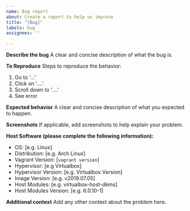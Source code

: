 ```yaml
---
name: Bug report
about: Create a report to help us improve
title: "[Bug]"
labels: bug
assignees: ''

---
```


**Describe the bug**
A clear and concise description of what the bug is.

**To Reproduce**
Steps to reproduce the behavior:
1. Go to '...'
2. Click on '....'
3. Scroll down to '....'
4. See error

**Expected behavior**
A clear and concise description of what you expected to happen.

**Screenshots**
If applicable, add screenshots to help explain your problem.

**Host Software (please complete the following information):**
 - OS: [e.g. Linux]
 - Distribution: [e.g. Arch Linux]
 - Vagrant Version: [`vagrant version`]
 - Hypervisor: [e.g Virtualbox]
 - Hypervisor Version: [e.g. Virtualbox Version]
 - Image Version: [e.g. v2019.07.05]
 - Host Modules: [e.g. virtualbox-host-dkms]
 - Host Modules Version: [e.g. 6.0.10-1]

**Additional context**
Add any other context about the problem here.
